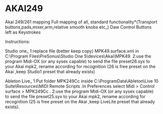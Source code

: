 # AKAI249
Akai  249/261 mapping
Full mapping of all, standard functionality*(Transport buttons,pads,mixer,arm,relative smooth knobs etc_)
Daw Control Buttons left as Keystrokes


Instructions:

Studio one_
1:replace file (better keep copy)  MPK49.surface.xml  in C:\Program Files\PreSonus\Studio One 5\devices\Akai\MPK49.
2:use the program Midi-OX (or any sysex capable) to send the file preset26.syx to your Akai mpk2,
rename according for recognition (26 is free preset on the Akai ,keep Studio1 preset that already exists)


Ableton Live_
1:Put folder MPK249Cc inside C:\ProgramData\Ableton\Live 10 Suite\Resources\MIDI Remote Scripts .In Preferences select 
Midi > Control surface > MPK249Cc .
2:use the program Midi-OX (or any sysex capable) to send the file preset25.syx to your Akai mpk2,
rename according for recognition (25 is free preset on the Akai ,keep LiveLite preset that already exists).
